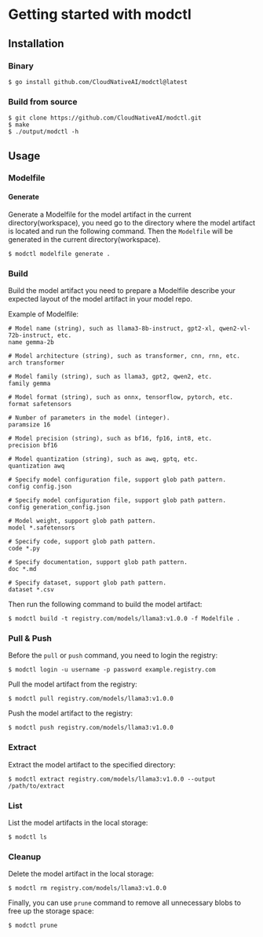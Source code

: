 # Getting started with modctl

## Installation

### Binary

```shell
$ go install github.com/CloudNativeAI/modctl@latest
```

### Build from source

```shell
$ git clone https://github.com/CloudNativeAI/modctl.git
$ make
$ ./output/modctl -h
```

## Usage

### Modelfile

#### Generate

Generate a Modelfile for the model artifact in the current directory(workspace),
you need go to the directory where the model artifact is located and
run the following command. Then the `Modelfile` will be generated in the current
directory(workspace).

```shell
$ modctl modelfile generate .
```

### Build

Build the model artifact you need to prepare a Modelfile describe your expected layout of the model artifact in your model repo.

Example of Modelfile:

```shell
# Model name (string), such as llama3-8b-instruct, gpt2-xl, qwen2-vl-72b-instruct, etc.
name gemma-2b

# Model architecture (string), such as transformer, cnn, rnn, etc.
arch transformer

# Model family (string), such as llama3, gpt2, qwen2, etc.
family gemma

# Model format (string), such as onnx, tensorflow, pytorch, etc.
format safetensors

# Number of parameters in the model (integer).
paramsize 16

# Model precision (string), such as bf16, fp16, int8, etc.
precision bf16

# Model quantization (string), such as awq, gptq, etc.
quantization awq

# Specify model configuration file, support glob path pattern.
config config.json

# Specify model configuration file, support glob path pattern.
config generation_config.json

# Model weight, support glob path pattern.
model *.safetensors

# Specify code, support glob path pattern.
code *.py

# Specify documentation, support glob path pattern.
doc *.md

# Specify dataset, support glob path pattern.
dataset *.csv
```

Then run the following command to build the model artifact:

```shell
$ modctl build -t registry.com/models/llama3:v1.0.0 -f Modelfile .
```

### Pull & Push

Before the `pull` or `push` command, you need to login the registry:

```shell
$ modctl login -u username -p password example.registry.com
```

Pull the model artifact from the registry:

```shell
$ modctl pull registry.com/models/llama3:v1.0.0
```

Push the model artifact to the registry:

```shell
$ modctl push registry.com/models/llama3:v1.0.0
```

### Extract

Extract the model artifact to the specified directory:

```shell
$ modctl extract registry.com/models/llama3:v1.0.0 --output /path/to/extract
```

### List

List the model artifacts in the local storage:

```shell
$ modctl ls
```

### Cleanup

Delete the model artifact in the local storage:

```shell
$ modctl rm registry.com/models/llama3:v1.0.0
```

Finally, you can use `prune` command to remove all unnecessary blobs to free up the storage space:

```shell
$ modctl prune
```
